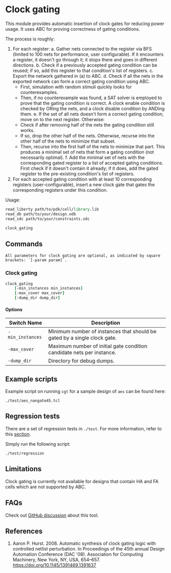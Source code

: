 # Clock gating

This module provides automatic insertion of clock gates for reducing power usage.
It uses ABC for proving correctness of gating conditions.

The process is roughly:
1. For each register:
  a. Gather nets connected to the register via BFS (limited to 100 nets for performance, user configurable).
     If it encounters a register, it doesn't go through it; it stops there and goes in different directions.
  b. Check if a previously accepted gating condition can be reused; if so, add this register to that condition's list of registers.
  c. Export the network gathered in (a) to ABC.
  d. Check if all the nets in the exported network can form a correct gating condition using ABC.
     - First, simulation with random stimuli quickly looks for counterexamples.
     - Then, if no counterexample was found, a SAT solver is employed to prove that the gating condition is correct.
     A clock enable condition is checked by ORing the nets, and a clock disable condition by ANDing them.
  e. If the set of all nets doesn't form a correct gating condition, move on to the next register.
     Otherwise:
     - Check if after removing half of the nets the gating condition still works.
     - If so, drop the other half of the nets. Otherwise, recurse into the other half of the nets to minimize that subset.
     - Then, recurse into the first half of the nets to minimize that part.
     This produces a minimal set of nets that form a gating condition (not necessarily optimal).
  f. Add the minimal set of nets with the corresponding gated register to a list of accepted gating conditions.
     First check if it doesn't contain it already; if it does, add the gated register to the pre-existing condition's list of registers.
2. For each accepted gating condition with at least 10 corresponding registers (user-configurable),
   insert a new clock gate that gates the corresponding registers under this condition.

Usage:

```tcl
read_liberty path/to/pdk/cell/library.lib
read_db path/to/your/design.odb
read_sdc path/to/your/constraints.sdc

clock_gating
```

## Commands

```{note}
All parameters for clock gating are optional, as indicated by square brackets: `[-param param]`.
```

### Clock gating

```tcl
clock_gating
    [-min_instances min_instances]
    [-max_cover max_cover]
    [-dump_dir dump_dir]
```

#### Options

| Switch Name | Description |
| ----- | ----- |
| `-min_instances` | Minimum number of instances that should be gated by a single clock gate. |
| `-max_cover` | Maximum number of initial gate condition candidate nets per instance. |
| `-dump_dir` | Directory for debug dumps. |

## Example scripts

Example script on running `cgt` for a sample design of `aes` can be found here:

```
./test/aes_nangate45.tcl
```

## Regression tests

There are a set of regression tests in `./test`. For more information, refer to this [section](../../README.md#regression-tests).

Simply run the following script:

```shell
./test/regression
```

## Limitations

Clock gating is currently not available for designs that contain HA and FA cells which are not supported by ABC.

## FAQs

Check out [GitHub discussion](https://github.com/The-OpenROAD-Project/OpenROAD/discussions/categories/q-a?discussions_q=category%3AQ%26A+clock-gating)
about this tool.

## References

1. Aaron P. Hurst. 2008. Automatic synthesis of clock gating logic with controlled netlist perturbation. In Proceedings of the 45th annual Design Automation Conference (DAC '08). Association for Computing Machinery, New York, NY, USA, 654–657. https://doi.org/10.1145/1391469.1391637

